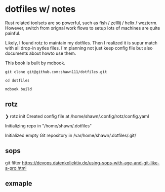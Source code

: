 # dotfiles w/ notes

Rust related toolsets are so powerful, such as fish / zelllij / helix / wezterm.
However, switch from orignal work flows to setup lots of machines are quite painful.

Likely, I found rotz to maintain my dotfiles.
Then I realized it is supur match with all drop-in sytles files.
I'm planning not just keep config file but also documents about howto use them.


This book is built by mdbook.

```
git clone git@github.com:shawn111/dotfiles.git

cd dotfiles

mdbook build
```

## rotz 

❯ rotz init
Created config file at /home/shawn/.config/rotz/config.yaml

Initializing repo in "/home/shawn/.dotfiles"

Initialized empty Git repository in /var/home/shawn/.dotfiles/.git/


## sops

git filter
https://devops.datenkollektiv.de/using-sops-with-age-and-git-like-a-pro.html

## exmaple
